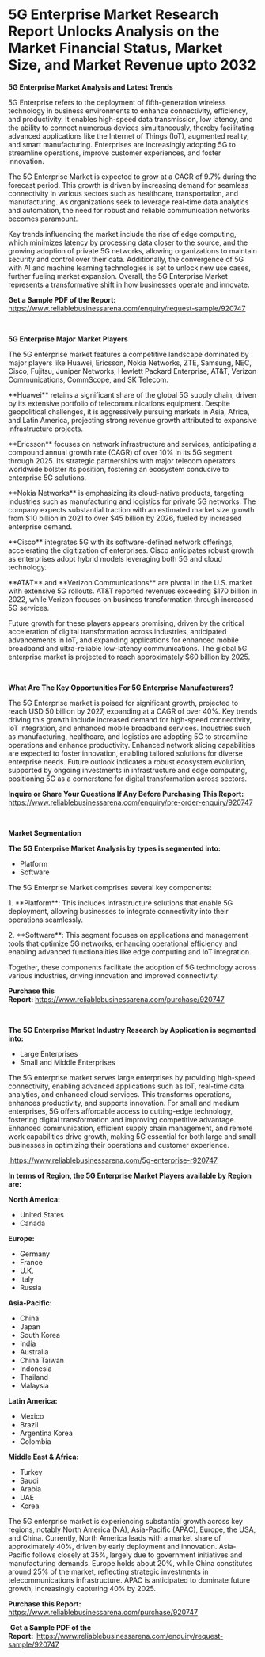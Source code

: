 <p><h1>5G Enterprise Market Research Report Unlocks Analysis on the Market Financial Status, Market Size, and Market Revenue upto 2032</h1></p><p><strong>5G Enterprise Market Analysis and Latest Trends</strong></p>
<p><p>5G Enterprise refers to the deployment of fifth-generation wireless technology in business environments to enhance connectivity, efficiency, and productivity. It enables high-speed data transmission, low latency, and the ability to connect numerous devices simultaneously, thereby facilitating advanced applications like the Internet of Things (IoT), augmented reality, and smart manufacturing. Enterprises are increasingly adopting 5G to streamline operations, improve customer experiences, and foster innovation.</p><p>The 5G Enterprise Market is expected to grow at a CAGR of 9.7% during the forecast period. This growth is driven by increasing demand for seamless connectivity in various sectors such as healthcare, transportation, and manufacturing. As organizations seek to leverage real-time data analytics and automation, the need for robust and reliable communication networks becomes paramount. </p><p>Key trends influencing the market include the rise of edge computing, which minimizes latency by processing data closer to the source, and the growing adoption of private 5G networks, allowing organizations to maintain security and control over their data. Additionally, the convergence of 5G with AI and machine learning technologies is set to unlock new use cases, further fueling market expansion. Overall, the 5G Enterprise Market represents a transformative shift in how businesses operate and innovate.</p></p>
<p><strong>Get a Sample PDF of the Report:&nbsp;</strong> <a href="https://www.reliablebusinessarena.com/enquiry/request-sample/920747?utm_campaign=2999&utm_medium=2&utm_source=Github&utm_content=ia&utm_term=18042025&utm_id=5g-enterprise">https://www.reliablebusinessarena.com/enquiry/request-sample/920747</a></p>
<p>&nbsp;</p>
<p><strong>5G Enterprise Major Market Players</strong></p>
<p><p>The 5G enterprise market features a competitive landscape dominated by major players like Huawei, Ericsson, Nokia Networks, ZTE, Samsung, NEC, Cisco, Fujitsu, Juniper Networks, Hewlett Packard Enterprise, AT&T, Verizon Communications, CommScope, and SK Telecom. </p><p>**Huawei** retains a significant share of the global 5G supply chain, driven by its extensive portfolio of telecommunications equipment. Despite geopolitical challenges, it is aggressively pursuing markets in Asia, Africa, and Latin America, projecting strong revenue growth attributed to expansive infrastructure projects.</p><p>**Ericsson** focuses on network infrastructure and services, anticipating a compound annual growth rate (CAGR) of over 10% in its 5G segment through 2025. Its strategic partnerships with major telecom operators worldwide bolster its position, fostering an ecosystem conducive to enterprise 5G solutions.</p><p>**Nokia Networks** is emphasizing its cloud-native products, targeting industries such as manufacturing and logistics for private 5G networks. The company expects substantial traction with an estimated market size growth from $10 billion in 2021 to over $45 billion by 2026, fueled by increased enterprise demand.</p><p>**Cisco** integrates 5G with its software-defined network offerings, accelerating the digitization of enterprises. Cisco anticipates robust growth as enterprises adopt hybrid models leveraging both 5G and cloud technology.</p><p>**AT&T** and **Verizon Communications** are pivotal in the U.S. market with extensive 5G rollouts. AT&T reported revenues exceeding $170 billion in 2022, while Verizon focuses on business transformation through increased 5G services.</p><p>Future growth for these players appears promising, driven by the critical acceleration of digital transformation across industries, anticipated advancements in IoT, and expanding applications for enhanced mobile broadband and ultra-reliable low-latency communications. The global 5G enterprise market is projected to reach approximately $60 billion by 2025.</p></p>
<p>&nbsp;</p>
<p><strong>What Are The Key Opportunities For 5G Enterprise Manufacturers?</strong></p>
<p><p>The 5G Enterprise market is poised for significant growth, projected to reach USD 50 billion by 2027, expanding at a CAGR of over 40%. Key trends driving this growth include increased demand for high-speed connectivity, IoT integration, and enhanced mobile broadband services. Industries such as manufacturing, healthcare, and logistics are adopting 5G to streamline operations and enhance productivity. Enhanced network slicing capabilities are expected to foster innovation, enabling tailored solutions for diverse enterprise needs. Future outlook indicates a robust ecosystem evolution, supported by ongoing investments in infrastructure and edge computing, positioning 5G as a cornerstone for digital transformation across sectors.</p></p>
<p><strong>Inquire or Share Your Questions If Any Before Purchasing This Report:</strong> <a href="https://www.reliablebusinessarena.com/enquiry/pre-order-enquiry/920747?utm_campaign=2999&utm_medium=2&utm_source=Github&utm_content=ia&utm_term=18042025&utm_id=5g-enterprise">https://www.reliablebusinessarena.com/enquiry/pre-order-enquiry/920747</a></p>
<p>&nbsp;</p>
<p><strong>Market Segmentation</strong></p>
<p><strong>The 5G Enterprise Market Analysis by types is segmented into:</strong></p>
<p><ul><li>Platform</li><li>Software</li></ul></p>
<p><p>The 5G Enterprise Market comprises several key components: </p><p>1. **Platform**: This includes infrastructure solutions that enable 5G deployment, allowing businesses to integrate connectivity into their operations seamlessly. </p><p>2. **Software**: This segment focuses on applications and management tools that optimize 5G networks, enhancing operational efficiency and enabling advanced functionalities like edge computing and IoT integration.</p><p>Together, these components facilitate the adoption of 5G technology across various industries, driving innovation and improved connectivity.</p></p>
<p><strong>Purchase this Report:&nbsp;</strong><a href="https://www.reliablebusinessarena.com/purchase/920747?utm_campaign=2999&utm_medium=2&utm_source=Github&utm_content=ia&utm_term=18042025&utm_id=5g-enterprise">https://www.reliablebusinessarena.com/purchase/920747</a></p>
<p>&nbsp;</p>
<p><strong>The 5G Enterprise Market Industry Research by Application is segmented into:</strong></p>
<p><ul><li>Large Enterprises</li><li>Small and Middle Enterprises</li></ul></p>
<p><p>The 5G enterprise market serves large enterprises by providing high-speed connectivity, enabling advanced applications such as IoT, real-time data analytics, and enhanced cloud services. This transforms operations, enhances productivity, and supports innovation. For small and medium enterprises, 5G offers affordable access to cutting-edge technology, fostering digital transformation and improving competitive advantage. Enhanced communication, efficient supply chain management, and remote work capabilities drive growth, making 5G essential for both large and small businesses in optimizing their operations and customer experience.</p></p>
<p><a href="https://www.reliablebusinessarena.com/5g-enterprise-r920747?utm_campaign=2999&utm_medium=2&utm_source=Github&utm_content=ia&utm_term=18042025&utm_id=5g-enterprise">&nbsp;https://www.reliablebusinessarena.com/5g-enterprise-r920747</a></p>
<p><strong>In terms of Region, the 5G Enterprise Market Players available by Region are:</strong></p>
<p>
    <p> <strong> North America: </strong>
        <ul>
            <li>United States</li>
            <li>Canada</li>
        </ul>
        </p> 
    <p> <strong> Europe: </strong>
        <ul>
            <li>Germany</li>
            <li>France</li>
            <li>U.K.</li>
            <li>Italy</li>
            <li>Russia</li>
        </ul>
        </p> 
    <p> <strong> Asia-Pacific: </strong>
        <ul>
            <li>China</li>
            <li>Japan</li>
            <li>South Korea</li>
            <li>India</li>
            <li>Australia</li>
            <li>China Taiwan</li>
            <li>Indonesia</li>
            <li>Thailand</li>
            <li>Malaysia</li>
        </ul>
        </p> 
    <p> <strong> Latin America: </strong>
        <ul>
            <li>Mexico</li>
            <li>Brazil</li>
            <li>Argentina Korea</li>
            <li>Colombia</li>
        </ul>
        </p> 
    <p> <strong> Middle East & Africa: </strong>
        <ul>
            <li>Turkey</li>
            <li>Saudi</li>
            <li>Arabia</li>
            <li>UAE</li>
            <li>Korea</li>
        </ul>
    </p>
    </p>
<p><p>The 5G enterprise market is experiencing substantial growth across key regions, notably North America (NA), Asia-Pacific (APAC), Europe, the USA, and China. Currently, North America leads with a market share of approximately 40%, driven by early deployment and innovation. Asia-Pacific follows closely at 35%, largely due to government initiatives and manufacturing demands. Europe holds about 20%, while China constitutes around 25% of the market, reflecting strategic investments in telecommunications infrastructure. APAC is anticipated to dominate future growth, increasingly capturing 40% by 2025.</p></p>
<p><strong>Purchase this Report: </strong><a href="https://www.reliablebusinessarena.com/purchase/920747?utm_campaign=2999&utm_medium=2&utm_source=Github&utm_content=ia&utm_term=18042025&utm_id=5g-enterprise">https://www.reliablebusinessarena.com/purchase/920747</a></p>
<p>&nbsp;<strong>Get a Sample PDF of the Report:&nbsp;&nbsp;</strong><a href="https://www.reliablebusinessarena.com/enquiry/request-sample/920747?utm_campaign=2999&utm_medium=2&utm_source=Github&utm_content=ia&utm_term=18042025&utm_id=5g-enterprise">https://www.reliablebusinessarena.com/enquiry/request-sample/920747</a></p>
<p><strong></strong></p>
<p><p></p><p></p><p></p></p>